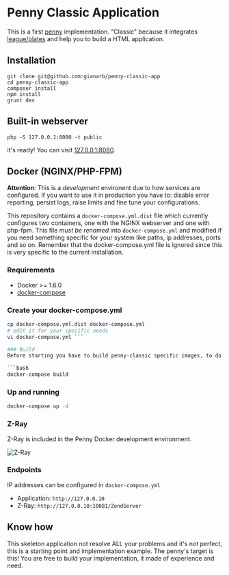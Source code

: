 # Penny Classic Application
This is a first [penny](https://github.com/gianarb/penny) implementation.
"Classic" because it integrates [league/plates](https://github.com/thephpleague/plates) and help you to build a HTML application.

## Installation
```
git clone git@github.com:gianarb/penny-classic-app
cd penny-classic-app
composer install
npm install
grunt dev
```

## Built-in webserver

```
php -S 127.0.0.1:8080 -t public
```

it's ready! You can visit [127.0.0.1:8080](https://127.0.0.1:8080).

## Docker (NGINX/PHP-FPM)

**Attention**: This is a *development* environent due to how services are configured. If you want to use it in production
you have to: disable error reporting, persist logs, raise limits and fine tune your configurations.

This repository contains a `docker-compose.yml.dist` file which currently configures two containers, one
with the NGINX webserver and one with php-fpm. This file *must be renamed* into `docker-compose.yml` and modified
if you need something specific for your system like paths, ip addresses, ports and so on. Remember that the docker-compose.yml file
is ignored since this is very specific to the current installation.

### Requirements

- Docker >= 1.6.0
- [docker-compose](https://docs.docker.com/compose/)

### Create your docker-compose.yml

```bash
cp docker-compose.yml.dist docker-compose.yml
# edit it for your specific needs
vi docker-compose.yml ```

### Build
Before starting you have to build penny-classic specific images, to do it issue a:

```bash
docker-compose build
```

### Up and running

```bash
docker-compose up -d
```

### Z-Ray

Z-Ray is included in the Penny Docker development environment.

![Z-Ray](http://i.imgur.com/MfvkfY0.png)

### Endpoints

IP addresses can be configured in `docker-compose.yml`

- Application:  `http://127.0.0.10`
- Z-Ray:  `http://127.0.0.10:10081/ZendServer`

## Know how
This skeleton application not resolve ALL your problems and it's not perfect, this is a starting point and implementation example.
The penny's target is this! You are free to build your implementation, it made of experience and need.
